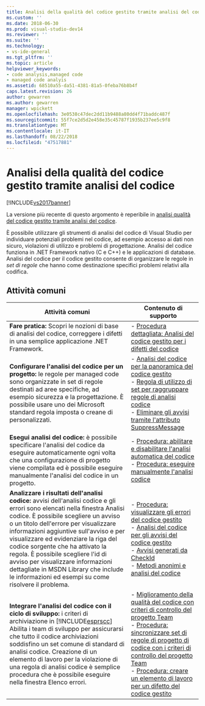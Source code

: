 ```yaml
---
title: Analisi della qualità del codice gestito tramite analisi del codice | Microsoft Docs
ms.custom: ''
ms.date: 2018-06-30
ms.prod: visual-studio-dev14
ms.reviewer: ''
ms.suite: ''
ms.technology:
- vs-ide-general
ms.tgt_pltfrm: ''
ms.topic: article
helpviewer_keywords:
- code analysis,managed code
- managed code analyis
ms.assetid: 68510a55-da51-4381-81a5-0feba76b8b4f
caps.latest.revision: 26
author: gewarren
ms.author: gewarren
manager: wpickett
ms.openlocfilehash: 3e0538c47dec2dd11b9488a80dd4f71baddc487f
ms.sourcegitcommit: 55f7ce2d5d2e458e35c45787f1935b237ee5c9f8
ms.translationtype: MT
ms.contentlocale: it-IT
ms.lasthandoff: 08/22/2018
ms.locfileid: "47517881"
---
```

# <a name="analyzing-managed-code-quality-by-using-code-analysis"></a>Analisi della qualità del codice gestito tramite analisi del codice
[!INCLUDE[vs2017banner](../includes/vs2017banner.md)]

La versione più recente di questo argomento è reperibile in [analisi qualità del codice gestito tramite analisi del codice](https://docs.microsoft.com/visualstudio/code-quality/analyzing-managed-code-quality-by-using-code-analysis).  
  
È possibile utilizzare gli strumenti di analisi del codice di Visual Studio per individuare potenziali problemi nel codice, ad esempio accesso ai dati non sicuro, violazioni di utilizzo e problemi di progettazione. Analisi del codice funziona in .NET Framework nativo (C e C++) e le applicazioni di database. Analisi del codice per il codice gestito consente di organizzare le regole in *set di regole* che hanno come destinazione specifici problemi relativi alla codifica.  
  
## <a name="common-tasks"></a>Attività comuni  
  
|Attività comuni|Contenuto di supporto|  
|------------------|------------------------|  
|**Fare pratica:** Scopri le nozioni di base di analisi del codice, correggere i difetti in una semplice applicazione .NET Framework.|-   [Procedura dettagliata: Analisi del codice gestito per i difetti del codice](../code-quality/walkthrough-analyzing-managed-code-for-code-defects.md)|  
|**Configurare l'analisi del codice per un progetto:** le regole per managed code sono organizzate in set di regole destinati ad aree specifiche, ad esempio sicurezza e la progettazione. È possibile usare uno dei Microsoft standard regola imposta o creane di personalizzati.|-   [Analisi del codice per la panoramica del codice gestito](../code-quality/code-analysis-for-managed-code-overview.md)<br />-   [Regola di utilizzo di set per raggruppare regole di analisi codice](../code-quality/using-rule-sets-to-group-code-analysis-rules.md)<br />-   [Eliminare gli avvisi tramite l'attributo SuppressMessage](../code-quality/suppress-warnings-by-using-the-suppressmessage-attribute.md)|  
|**Esegui analisi del codice:** è possibile specificare l'analisi del codice da eseguire automaticamente ogni volta che una configurazione di progetto viene compilata ed è possibile eseguire manualmente l'analisi del codice in un progetto.|-   [Procedura: abilitare e disabilitare l'analisi automatica del codice](../code-quality/how-to-enable-and-disable-automatic-code-analysis-for-managed-code.md)<br />-   [Procedura: eseguire manualmente l'analisi codice](../code-quality/how-to-run-code-analysis-manually-for-managed-code.md)|  
|**Analizzare i risultati dell'analisi codice:** avvisi dell'analisi codice e gli errori sono elencati nella finestra Analisi codice. È possibile scegliere un avviso o un titolo dell'errore per visualizzare informazioni aggiuntive sull'avviso e per visualizzare ed evidenziare la riga del codice sorgente che ha attivato la regola. È possibile scegliere l'id di avviso per visualizzare informazioni dettagliate in MSDN Library che include le informazioni ed esempi su come risolvere il problema.|-   [Procedura: visualizzare gli errori del codice gestito](../code-quality/how-to-view-managed-code-defects.md)<br />-   [Analisi del codice per gli avvisi del codice gestito](../code-quality/code-analysis-for-managed-code-warnings.md)<br />-   [Avvisi generati da CheckId](../code-quality/code-analysis-warnings-for-managed-code-by-checkid.md)<br />-   [Metodi anonimi e analisi del codice](../code-quality/anonymous-methods-and-code-analysis.md)|  
|**Integrare l'analisi del codice con il ciclo di sviluppo:** i criteri di archiviazione in [!INCLUDE[esprscc](../includes/esprscc-md.md)] Abilita i team di sviluppo per assicurarsi che tutto il codice archiviazioni soddisfino un set comune di standard di analisi codice. Creazione di un elemento di lavoro per la violazione di una regola di analisi codice è semplice procedura che è possibile eseguire nella finestra Elenco errori.|-   [Miglioramento della qualità del codice con criteri di controllo del progetto Team](../code-quality/enhancing-code-quality-with-team-project-check-in-policies.md)<br />-   [Procedura: sincronizzare set di regole di progetto di codice con i criteri di controllo del progetto Team](../code-quality/how-to-synchronize-code-project-rule-sets-with-team-project-check-in-policy.md)<br />-   [Procedura: creare un elemento di lavoro per un difetto del codice gestito](../code-quality/how-to-create-a-work-item-for-a-managed-code-defect.md)|



